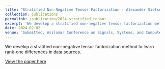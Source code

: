 ```yaml
---
title: "Stratified Non-Negative Tensor Factorization - Alexander Sietsema, Zerrin Vural, James Chapman, Yotam Yaniv, Deanna Needell"
collection: publications
permalink: /publication/2024-stratified-tensor
excerpt: 'We develop a stratified non-negative tensor factorization method to learn rank-one differences in data sources.'
date: 2024-02-02
venue: 'Submitted, Asilomar Conference on Signals, Systems, and Computers'
---
```

We develop a stratified non-negative tensor factorization method to learn rank-one differences in data sources.

[View the paper here](https://arxiv.org/abs/2411.18805})